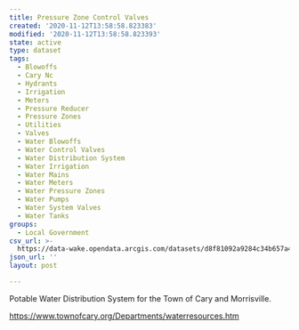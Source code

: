 ```yaml
---
title: Pressure Zone Control Valves
created: '2020-11-12T13:58:58.823383'
modified: '2020-11-12T13:58:58.823393'
state: active
type: dataset
tags:
  - Blowoffs
  - Cary Nc
  - Hydrants
  - Irrigation
  - Meters
  - Pressure Reducer
  - Pressure Zones
  - Utilities
  - Valves
  - Water Blowoffs
  - Water Control Valves
  - Water Distribution System
  - Water Irrigation
  - Water Mains
  - Water Meters
  - Water Pressure Zones
  - Water Pumps
  - Water System Valves
  - Water Tanks
groups:
  - Local Government
csv_url: >-
  https://data-wake.opendata.arcgis.com/datasets/d8f81092a9284c34b657a40b364313d8_19.csv?outSR=%7B%22latestWkid%22%3A3857%2C%22wkid%22%3A102100%7D
json_url: ''
layout: post

---
```

Potable Water Distribution System for the Town of Cary and Morrisville.

https://www.townofcary.org/Departments/waterresources.htm

